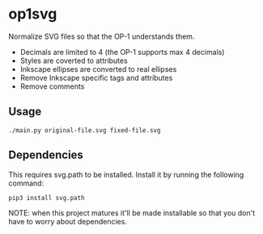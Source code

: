 # op1svg

Normalize SVG files so that the OP-1 understands them.


- Decimals are limited to 4 (the OP-1 supports max 4 decimals)
- Styles are coverted to attributes
- Inkscape ellipses are converted to real ellipses
- Remove Inkscape specific tags and attributes
- Remove comments

## Usage

    ./main.py original-file.svg fixed-file.svg

## Dependencies

This requires svg.path to be installed. Install it by running the following
command:

    pip3 install svg.path

NOTE: when this project matures it'll be made installable so that you don't have
to worry about dependencies.


